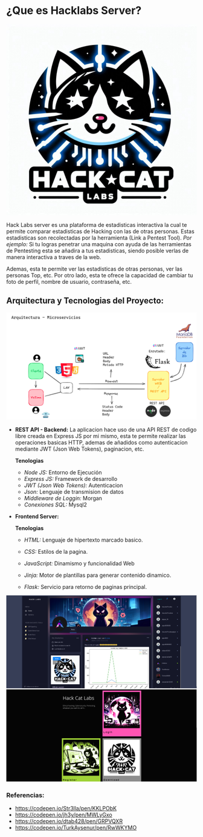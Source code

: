 # ¿Que es Hacklabs Server?

![enter image description here](https://raw.githubusercontent.com/XanderL2/HackLabsServer/main/.preview/logo.png)

Hack Labs server es una plataforma de estadisticas interactiva la cual te permite comparar estadisticas de Hacking con las de otras personas. Estas estadisticas son recolectadas por la herramienta (Link a Pentest Tool). *Por ejemplo:*  Si tu logras penetrar una maquina con ayuda de las herramientas de Pentesting esta se añadira a tus estadisticas, siendo posible verlas de manera interactiva a traves de la web. 

Ademas, esta te permite ver las estadisticas de otras personas, ver las personas Top, etc. Por otro lado, esta te ofrece la capacidad de cambiar tu foto de perfil, nombre de usuario, contraseña, etc.


## Arquitectura y Tecnologias del Proyecto:

![enter image description here](https://raw.githubusercontent.com/XanderL2/HackLabsServer/main/.preview/architecure.png)


- **REST API - Backend:** La aplicacion hace uso de una API REST de codigo libre creada en Express JS por mi mismo, esta te permite realizar las operaciones basicas HTTP, ademas de añadidos como autenticacion mediante JWT (Json Web Tokens), paginacion, etc.



    **Tenologias**
    - *Node JS:* Entorno de Ejecución
    - *Express JS:* Framework de desarrollo
    - *JWT (Json Web Tokens):* Autenticacion
    - *Json:* Lenguaje de transmision de datos
    - *Middleware de Loggin:* Morgan
    - *Conexiones SQL:* Mysql2


- **Frontend Server:** 

    **Tenologias**
    - *HTML:* Lenguaje de hipertexto marcado basico.
    - *CSS:* Estilos de la pagina.
    - *JavaScript:* Dinamismo y funcionalidad Web
    - *Jinja:* Motor de plantillas para generar contenido dinamico.


    - *Flask:* Servicio para retorno de paginas principal.

![enter image description here](https://raw.githubusercontent.com/XanderL2/HackLabsServer/main/.preview/index.png)<br>
![enter image description here](https://raw.githubusercontent.com/XanderL2/HackLabsServer/main/.preview/landing.png)


### Referencias:
-  https://codepen.io/Str3lla/pen/KKLPObK
-  https://codepen.io/jh3y/pen/MWLyGxo
-  https://codepen.io/dtab428/pen/GRPVQXR
- https://codepen.io/TurkAysenur/pen/RwWKYMO
